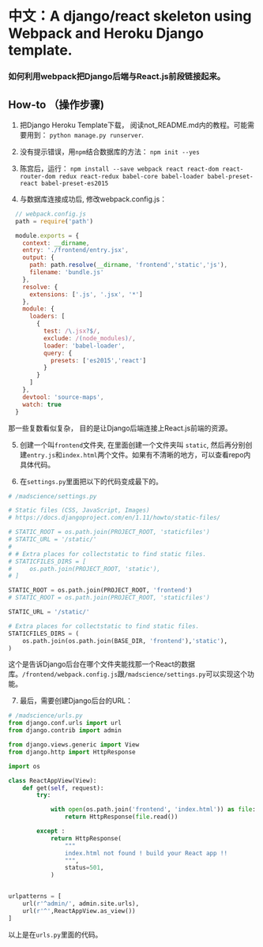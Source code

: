 # 中文：A django/react skeleton using Webpack and Heroku Django template.

### 如何利用webpack把Django后端与React.js前段链接起来。

## How-to （操作步骤)

1. 把Django Heroku Template下载， 阅读not_README.md内的教程。可能需要用到： `python manage.py runserver`.

2. 没有提示错误，用`npm`结合数据库的方法： `npm init --yes`

3. 陈宫后，运行： `npm install --save webpack
react
react-dom
react-router-dom
redux
react-redux
babel-core
babel-loader
babel-preset-react
babel-preset-es2015`

4. 与数据库连接成功后, 修改webpack.config.js：

```javascript
  // webpack.config.js
  path = require('path')

  module.exports = {
    context: __dirname,
    entry: './frontend/entry.jsx',
    output: {
      path: path.resolve(__dirname, 'frontend','static','js'),
      filename: 'bundle.js'
    },
    resolve: {
      extensions: ['.js', '.jsx', '*']
    },
    module: {
      loaders: [
        {
          test: /\.jsx?$/,
          exclude: /(node_modules)/,
          loader: 'babel-loader',
          query: {
            presets: ['es2015','react']
          }
        }
      ]
    },
    devtool: 'source-maps',
    watch: true
  }
```
那一些复数看似复杂， 目的是让Django后端连接上React.js前端的资源。

5. 创建一个叫`frontend`文件夹, 在里面创建一个文件夹叫 `static`, 然后再分别创建`entry.js`和`index.html`两个文件。如果有不清晰的地方，可以查看repo内具体代码。

6.  在`settings.py`里面把以下的代码变成最下的。

```python
# /madscience/settings.py

# Static files (CSS, JavaScript, Images)
# https://docs.djangoproject.com/en/1.11/howto/static-files/

# STATIC_ROOT = os.path.join(PROJECT_ROOT, 'staticfiles')
# STATIC_URL = '/static/'
#
# # Extra places for collectstatic to find static files.
# STATICFILES_DIRS = [
#     os.path.join(PROJECT_ROOT, 'static'),
# ]

STATIC_ROOT = os.path.join(PROJECT_ROOT, 'frontend')
# STATIC_ROOT = os.path.join(PROJECT_ROOT, 'staticfiles')

STATIC_URL = '/static/'

# Extra places for collectstatic to find static files.
STATICFILES_DIRS = (
    os.path.join(os.path.join(BASE_DIR, 'frontend'),'static'),
)
```
这个是告诉Django后台在哪个文件夹能找那一个React的数据库。`/frontend/webpack.config.js`跟`/madscience/settings.py`可以实现这个功能。

7. 最后，需要创建Django后台的URL：

```python
# /madscience/urls.py
from django.conf.urls import url
from django.contrib import admin

from django.views.generic import View
from django.http import HttpResponse

import os

class ReactAppView(View):
    def get(self, request):
        try:

            with open(os.path.join('frontend', 'index.html')) as file:
                return HttpResponse(file.read())

        except :
            return HttpResponse(
                """
                index.html not found ! build your React app !!
                """,
                status=501,
            )


urlpatterns = [
    url(r'^admin/', admin.site.urls),
    url(r'^',ReactAppView.as_view())
]
```
以上是在`urls.py`里面的代码。
